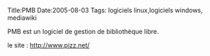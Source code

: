 Title:PMB
Date:2005-08-03
Tags: logiciels linux,logiciels windows,  mediawiki

PMB est un logiciel de gestion de bibliothèque libre.

le site : <http://www.pizz.net/>

